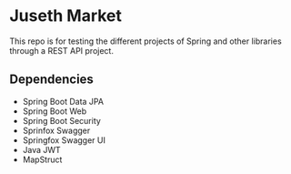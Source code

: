 # Juseth Market 

This repo is for testing the different projects of Spring and other libraries through a REST API project.

## Dependencies

* Spring Boot Data JPA
* Spring Boot Web
* Spring Boot Security
* Sprinfox Swagger
* Springfox Swagger UI
* Java JWT
* MapStruct